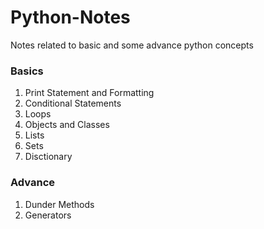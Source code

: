 # Python-Notes
Notes related to basic and some advance python concepts

### Basics
1. Print Statement and Formatting
2. Conditional Statements
3. Loops
4. Objects and Classes
5. Lists
6. Sets
7. Disctionary

### Advance
1. Dunder Methods
2. Generators
